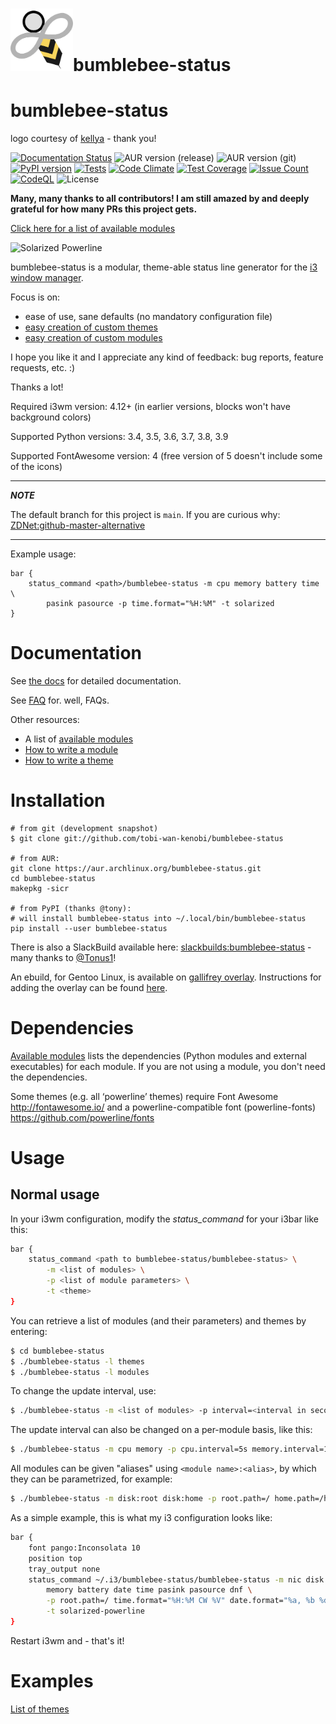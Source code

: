 <img src="https://github.com/kellya/bumblebee-status-icon/blob/main/img/bumblebee_status_rtl.svg" width="100" style="display:inline-block">bumblebee-status
=====================================================

# bumblebee-status

logo courtesy of [kellya](https://github.com/kellya) - thank you!

[![Documentation Status](https://readthedocs.org/projects/bumblebee-status/badge/?version=main)](https://bumblebee-status.readthedocs.io/en/main/?badge=main)
![AUR version (release)](https://img.shields.io/aur/version/bumblebee-status)
![AUR version (git)](https://img.shields.io/aur/version/bumblebee-status-git)
[![PyPI version](https://badge.fury.io/py/bumblebee-status.svg)](https://badge.fury.io/py/bumblebee-status)
[![Tests](https://github.com/tobi-wan-kenobi/bumblebee-status/actions/workflows/autotest.yml/badge.svg?branch=main)](https://github.com/tobi-wan-kenobi/bumblebee-status/actions/workflows/autotest.yml)
[![Code Climate](https://codeclimate.com/github/tobi-wan-kenobi/bumblebee-status/badges/gpa.svg)](https://codeclimate.com/github/tobi-wan-kenobi/bumblebee-status)
[![Test Coverage](https://codeclimate.com/github/tobi-wan-kenobi/bumblebee-status/badges/coverage.svg)](https://codeclimate.com/github/tobi-wan-kenobi/bumblebee-status/coverage)
[![Issue Count](https://codeclimate.com/github/tobi-wan-kenobi/bumblebee-status/badges/issue_count.svg)](https://codeclimate.com/github/tobi-wan-kenobi/bumblebee-status)
[![CodeQL](https://github.com/tobi-wan-kenobi/bumblebee-status/actions/workflows/codeql-analysis.yml/badge.svg?branch=main)](https://github.com/tobi-wan-kenobi/bumblebee-status/actions/workflows/codeql-analysis.yml)
![License](https://img.shields.io/github/license/tobi-wan-kenobi/bumblebee-status)

**Many, many thanks to all contributors! I am still amazed by and deeply grateful for how many PRs this project gets.**

[Click here for a list of available modules](https://bumblebee-status.readthedocs.io/en/main/modules.html)

![Solarized Powerline](screenshots/themes/powerline-solarized.png)

bumblebee-status is a modular, theme-able status line generator for the [i3 window manager](https://i3wm.org/).

Focus is on:
* ease of use, sane defaults (no mandatory configuration file)
* [easy creation of custom themes](https://bumblebee-status.readthedocs.io/en/main/development/theme.html)
* [easy creation of custom modules](https://bumblebee-status.readthedocs.io/en/main/development/module.html)

I hope you like it and I appreciate any kind of feedback: bug reports, feature requests, etc. :)

Thanks a lot!

Required i3wm version: 4.12+ (in earlier versions, blocks won't have background colors)

Supported Python versions: 3.4, 3.5, 3.6, 3.7, 3.8, 3.9

Supported FontAwesome version: 4 (free version of 5 doesn't include some of the icons)

---
***NOTE***

The default branch for this project is `main`. If you are curious why: [ZDNet:github-master-alternative](https://www.zdnet.com/article/github-to-replace-master-with-alternative-term-to-avoid-slavery-references/)

---

Example usage:

```
bar {
	status_command <path>/bumblebee-status -m cpu memory battery time \
		pasink pasource -p time.format="%H:%M" -t solarized
}
```

# Documentation
See [the docs](https://bumblebee-status.readthedocs.io) for detailed documentation.

See [FAQ](https://bumblebee-status.readthedocs.io/en/main/FAQ.html) for. well, FAQs.

Other resources:

* A list of [available modules](https://bumblebee-status.readthedocs.io/en/main/modules.html)
* [How to write a module](https://bumblebee-status.readthedocs.io/en/main/development/module.html)
* [How to write a theme](https://bumblebee-status.readthedocs.io/en/main/development/theme.html)

# Installation
```
# from git (development snapshot)
$ git clone git://github.com/tobi-wan-kenobi/bumblebee-status

# from AUR:
git clone https://aur.archlinux.org/bumblebee-status.git
cd bumblebee-status
makepkg -sicr

# from PyPI (thanks @tony):
# will install bumblebee-status into ~/.local/bin/bumblebee-status
pip install --user bumblebee-status
```

There is also a SlackBuild available here: [slackbuilds:bumblebee-status](http://slackbuilds.org/repository/14.2/desktop/bumblebee-status/) - many thanks to [@Tonus1](https://github.com/Tonus1)!

An ebuild, for Gentoo Linux, is available on [gallifrey overlay](https://github.com/fedeliallalinea/gallifrey/tree/master/x11-misc/bumblebee-status). Instructions for adding the overlay can be found [here](https://github.com/fedeliallalinea/gallifrey/blob/master/README.md).

# Dependencies
[Available modules](https://bumblebee-status.readthedocs.io/en/main/modules.html) lists the dependencies (Python modules and external executables)
for each module. If you are not using a module, you don't need the dependencies.

Some themes (e.g. all ‘powerline’ themes) require Font Awesome http://fontawesome.io/ and a powerline-compatible font (powerline-fonts) https://github.com/powerline/fonts

# Usage
## Normal usage
In your i3wm configuration, modify the *status_command* for your i3bar like this:

```bash
bar {
	status_command <path to bumblebee-status/bumblebee-status> \
		-m <list of modules> \
		-p <list of module parameters> \
		-t <theme>
}
```

You can retrieve a list of modules (and their parameters) and themes by entering:
```bash
$ cd bumblebee-status
$ ./bumblebee-status -l themes
$ ./bumblebee-status -l modules
```

To change the update interval, use:
```bash
$ ./bumblebee-status -m <list of modules> -p interval=<interval in seconds>
```

The update interval can also be changed on a per-module basis, like this:
```bash
$ ./bumblebee-status -m cpu memory -p cpu.interval=5s memory.interval=1m
```

All modules can be given "aliases" using `<module name>:<alias>`, by which they can be parametrized, for example:

```bash
$ ./bumblebee-status -m disk:root disk:home -p root.path=/ home.path=/home
```

As a simple example, this is what my i3 configuration looks like:

```bash
bar {
	font pango:Inconsolata 10
	position top
	tray_output none
	status_command ~/.i3/bumblebee-status/bumblebee-status -m nic disk:root cpu \
		memory battery date time pasink pasource dnf \
		-p root.path=/ time.format="%H:%M CW %V" date.format="%a, %b %d %Y" \
		-t solarized-powerline
}

```

Restart i3wm and - that's it!

# Examples

[List of themes](https://bumblebee-status.readthedocs.io/en/main/themes.html)

